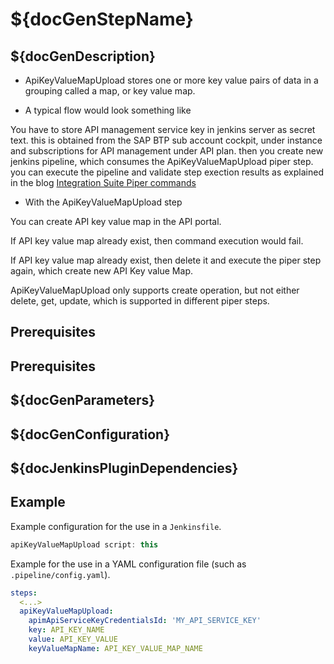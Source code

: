 # ${docGenStepName}

## ${docGenDescription}

* ApiKeyValueMapUpload stores one or more key value pairs of data in a grouping called a map, or key value map.

* A typical flow would look something like

You have to store API management service key in jenkins server as secret text. this is obtained from the SAP BTP sub account cockpit, under instance and subscriptions for API management under API plan. then you create new jenkins pipeline, which consumes the ApiKeyValueMapUpload piper step. you can execute the pipeline and validate step exection results as explained in the blog [Integration Suite Piper commands](https://blogs.sap.com/2022/01/05/working-with-integration-suite-piper-commands/)

* With the ApiKeyValueMapUpload step

You can create API key value map in the API portal.

If API key value map already exist, then command execution would fail.

If API key value map already exist, then delete it and execute the piper step again,
which create new API Key value Map.

ApiKeyValueMapUpload only supports create operation, but not either delete, get, update, which is supported in different piper steps.

## Prerequisites

## Prerequisites

## ${docGenParameters}

## ${docGenConfiguration}

## ${docJenkinsPluginDependencies}

## Example

Example configuration for the use in a `Jenkinsfile`.

```groovy
apiKeyValueMapUpload script: this
```

Example for the use in a YAML configuration file (such as `.pipeline/config.yaml`).

```yaml
steps:
  <...>
  apiKeyValueMapUpload:
    apimApiServiceKeyCredentialsId: 'MY_API_SERVICE_KEY'
    key: API_KEY_NAME
    value: API_KEY_VALUE
    keyValueMapName: API_KEY_VALUE_MAP_NAME
```
